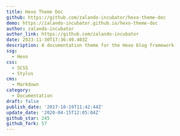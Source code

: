 ```yaml
---
title: Hexo Theme Doc
github: https://github.com/zalando-incubator/hexo-theme-doc
demo: https://zalando-incubator.github.io/hexo-theme-doc
author: zalando-incubator
author_link: https://github.com/zalando-incubator
date: 2023-11-30T17:36:49.403Z
description: A documentation theme for the Hexo blog framework
ssg:
  - Hexo
css:
  - SCSS
  - Stylus
cms:
  - Markdown
category:
  - Documentation
draft: false
publish_date: '2017-10-19T11:42:44Z'
update_date: '2020-04-15T12:05:04Z'
github_star: 245
github_fork: 57
---
```

